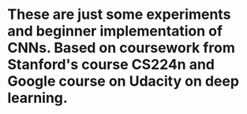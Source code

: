 # These are just some experiments and beginner implementation of CNNs. Based on coursework from Stanford's course CS224n and Google course on Udacity on deep learning.
